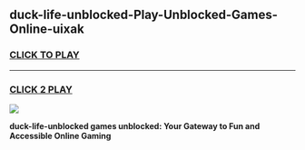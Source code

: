 
## duck-life-unblocked-Play-Unblocked-Games-Online-uixak
<h3>
<a href="https://premium76.site?title=duck-life-unblocked&ref=25A">CLICK TO PLAY</a></h3>
<hr>

<h3>
<a href="https://premium76.site?title=duck-life-unblocked&ref=25A">CLICK 2 PLAY</a>
  
</h3>

<a href="https://premium76.site?title=duck-life-unblocked&ref=25A"><img src="https://clearcache.store/games.png"></a>


**duck-life-unblocked games unblocked: Your Gateway to Fun and Accessible Online Gaming**
